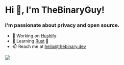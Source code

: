 # Hi 👋, I'm TheBinaryGuy!

### I'm passionate about privacy and open source.

- 🔭 Working on [Hushify](https://hushify.io)
- 🌱 Learning [Rust](https://www.rust-lang.org/) 🦀
- 📫 Reach me at hello@thebinary.dev

<picture>
<source
  srcset="https://readme-stats.thebinary.dev/api?username=TheBinaryGuy&count_private=true&show_icons=true&theme=tokyonight"
  media="(prefers-color-scheme: dark)"
/>
<source
  srcset="https://readme-stats.thebinary.dev/api?username=TheBinaryGuy&count_private=true&show_icons=true&theme=default"
  media="(prefers-color-scheme: light), (prefers-color-scheme: no-preference)"
/>
<img src="https://readme-stats.thebinary.dev/api?username=TheBinaryGuy&count_private=true&show_icons=true&theme=tokyonight" />
</picture>
